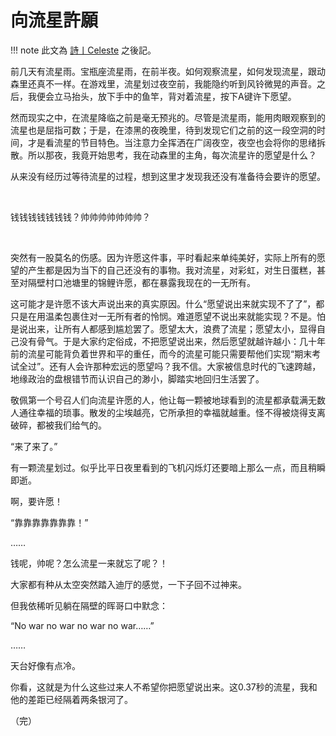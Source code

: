 # 向流星許願


!!! note
    此文為 [詩丨Celeste](../poems/ch1/celeste.md) 之後記。


前几天有流星雨。宝瓶座流星雨，在前半夜。如何观察流星，如何发现流星，跟动森里还真不一样。在游戏里，流星划过夜空前，我能隐约听到风铃微晃的声音。之后，我便会立马抬头，放下手中的鱼竿，背对着流星，按下A键许下愿望。



然而现实之中，在流星降临之前是毫无预兆的。尽管是流星雨，能用肉眼观察到的流星也是屈指可数；于是，在漆黑的夜晚里，待到发现它们之前的这一段空洞的时间，才是看流星的节目特色。当注意力全挥洒在广阔夜空，夜空也会将你的思绪拆散。所以那夜，我竟开始思考，我在动森里的主角，每次流星许的愿望是什么？



从来没有经历过等待流星的过程，想到这里才发现我还没有准备待会要许的愿望。

<br>

钱钱钱钱钱钱钱？帅帅帅帅帅帅帅？

<br>

突然有一股莫名的伤感。因为许愿这件事，平时看起来单纯美好，实际上所有的愿望的产生都是因为当下的自己还没有的事物。我对流星，对彩虹，对生日蛋糕，甚至对隔壁村口池塘里的锦鲤许愿，都在暴露我现在的一无所有。



这可能才是许愿不该大声说出来的真实原因。什么“愿望说出来就实现不了了”，都只是在用温柔包裹住对一无所有者的怜悯。难道愿望不说出来就能实现？不是。怕是说出来，让所有人都感到尴尬罢了。愿望太大，浪费了流星；愿望太小，显得自己没有骨气。于是大家约定俗成，不把愿望说出来，然后愿望就越许越小：几十年前的流星可能背负着世界和平的重任，而今的流星可能只需要帮他们实现“期末考试全过”。还有人会许那种宏远的愿望吗？我不信。大家被信息时代的飞速跨越，地缘政治的盘根错节而认识自己的渺小，脚踏实地回归生活罢了。



敬佩第一个号召人们向流星许愿的人，他让每一颗被地球看到的流星都承载满无数人通往幸福的琐事。散发的尘埃越亮，它所承担的幸福就越重。怪不得被烧得支离破碎，都被我们给气的。



“来了来了。”



有一颗流星划过。似乎比平日夜里看到的飞机闪烁灯还要暗上那么一点，而且稍瞬即逝。

啊，要许愿！



“靠靠靠靠靠靠靠！”

……

钱呢，帅呢？怎么流星一来就忘了呢？！



大家都有种从太空突然踏入迪厅的感觉，一下子回不过神来。



但我依稀听见躺在隔壁的晖哥口中默念：

“No war no war no war no war……”

……

天台好像有点冷。

你看，这就是为什么这些过来人不希望你把愿望说出来。这0.37秒的流星，我和他的差距已经隔着两条银河了。



（完）